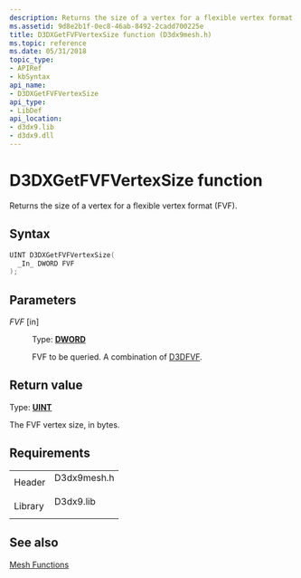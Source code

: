 ```yaml
---
description: Returns the size of a vertex for a flexible vertex format (FVF).
ms.assetid: 9d8e2b1f-0ec8-46ab-8492-2cadd700225e
title: D3DXGetFVFVertexSize function (D3dx9mesh.h)
ms.topic: reference
ms.date: 05/31/2018
topic_type: 
- APIRef
- kbSyntax
api_name: 
- D3DXGetFVFVertexSize
api_type: 
- LibDef
api_location: 
- d3dx9.lib
- d3dx9.dll
---
```


# D3DXGetFVFVertexSize function

Returns the size of a vertex for a flexible vertex format (FVF).

## Syntax


```C++
UINT D3DXGetFVFVertexSize(
  _In_ DWORD FVF
);
```



## Parameters

<dl> <dt>

*FVF* \[in\]
</dt> <dd>

Type: **[**DWORD**](../winprog/windows-data-types.md)**

FVF to be queried. A combination of [D3DFVF](d3dfvf.md).

</dd> </dl>

## Return value

Type: **[**UINT**](../winprog/windows-data-types.md)**

The FVF vertex size, in bytes.

## Requirements



|                    |                                                                                        |
|--------------------|----------------------------------------------------------------------------------------|
| Header<br/>  | <dl> <dt>D3dx9mesh.h</dt> </dl> |
| Library<br/> | <dl> <dt>D3dx9.lib</dt> </dl>   |



## See also

<dl> <dt>

[Mesh Functions](dx9-graphics-reference-d3dx-functions-mesh.md)
</dt> </dl>

 

 
